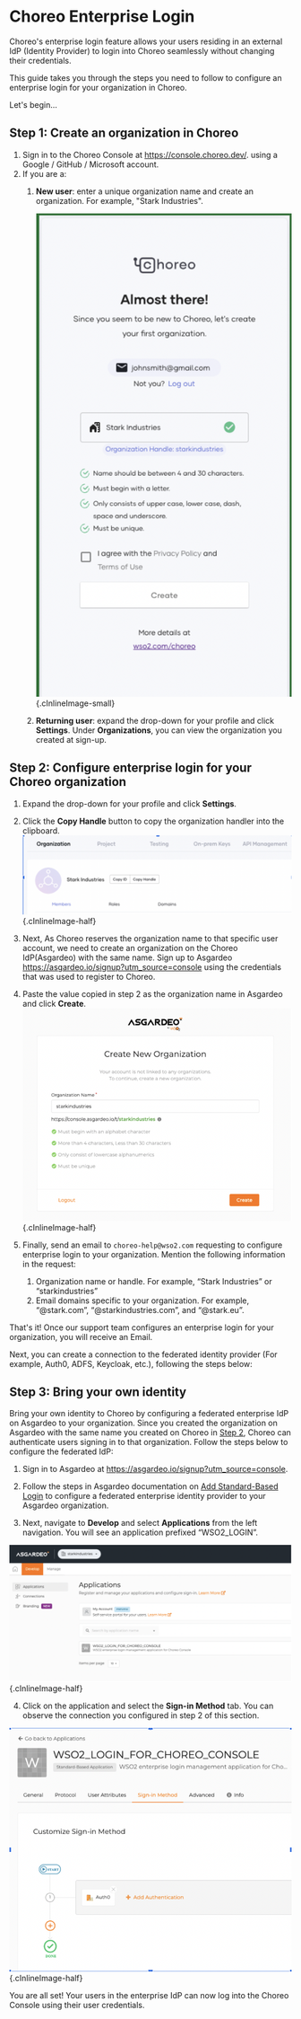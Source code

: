 # Choreo Enterprise Login

Choreo's enterprise login feature allows your users residing in an external IdP (Identity Provider) to login into Choreo seamlessly without changing their credentials.

This guide takes you through the steps you need to follow to configure an enterprise login for your organization in Choreo. 

Let's begin...

## Step 1: Create an organization in Choreo

1. Sign in to the Choreo Console at <a>https://console.choreo.dev/</a>. using a Google / GitHub / Microsoft account.
2. If you are a:
    1. **New user**: enter a unique organization name and create an organization. For example, "Stark Industries".

        ![Create an organization in Choreo](../assets/img/references/enterprise-login/create-choreo-organization.png){.cInlineImage-small}
 
    2. **Returning user**: expand the drop-down for your profile and click **Settings**. Under **Organizations**, you can view the organization you created at sign-up. 
 
## Step 2: Configure enterprise login for your Choreo organization

1. Expand the drop-down for your profile and click **Settings**.
2. Click the **Copy Handle** button to copy the organization handler into the clipboard.
     ![Copy organization name](../assets/img/references/enterprise-login/copy-organization-name.png){.cInlineImage-half}

3. Next, As Choreo reserves the organization name to that specific user account, we need to create an organization on the Choreo IdP(Asgardeo) with the same name. Sign up to Asgardeo <a>https://asgardeo.io/signup?utm_source=console</a> using the credentials that was used to register to Choreo. 

4. Paste the value copied in step 2 as the organization name in Asgardeo and click **Create**. 
     ![Create an organization in Asgardeo](../assets/img/references/enterprise-login/create-asgardeo-organization.png){.cInlineImage-half}

5. Finally, send an email to `choreo-help@wso2.com` requesting to configure enterprise login to your organization. 
 Mention the following information in the request:
   1. Organization name or handle. For example, “Stark Industries” or “starkindustries”
   2. Email domains specific to your organization. For example, “@stark.com”, “@starkindustries.com”, and “@stark.eu”.

That's it! 
Once our support team configures an enterprise login for your organization, you will receive an Email.

Next, you can create a connection to the federated identity provider (For example, Auth0, ADFS, Keycloak, etc.), following the steps below:

## Step 3: Bring your own identity

Bring your own identity to Choreo by configuring a federated enterprise IdP on Asgardeo to your organization. Since you created the organization on Asgardeo with the same name you created on Choreo in [Step 2](#step-2-configure-enterprise-login-for-your-choreo-organization), Choreo can authenticate users signing in to that organization. Follow the steps below to configure the federated IdP:

1. Sign in to Asgardeo at <a>https://asgardeo.io/signup?utm_source=console</a>.

2. Follow the steps in Asgardeo documentation on [Add Standard-Based Login](https://wso2.com/asgardeo/docs/guides/authentication/enterprise-login/) to configure a federated enterprise identity provider to your Asgardeo organization.

3. Next, navigate to **Develop** and select **Applications** from the left navigation. You will see an application prefixed “WSO2_LOGIN”. 

 ![Asgardeo applications](../assets/img/references/enterprise-login/asgardeo-application.png){.cInlineImage-half}

4. Click on the application and select the **Sign-in Method** tab. You can observe the connection you configured in step 2 of this section.

 ![Asgardeo applications](../assets/img/references/enterprise-login/sign-in-method.png){.cInlineImage-half}

You are all set! Your users in the enterprise IdP can now log into the Choreo Console using their user credentials.

